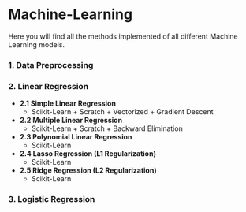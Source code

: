 # Machine-Learning
Here you will find all the methods implemented of all different Machine Learning models.
### 1. Data Preprocessing
### 2. Linear Regression
- **2.1 Simple Linear Regression**
  - Scikit-Learn + Scratch + Vectorized + Gradient Descent
- **2.2 Multiple Linear Regression**
  - Scikit-Learn + Scratch + Backward Elimination
- **2.3 Polynomial Linear Regression**
  - Scikit-Learn
- **2.4 Lasso Regression (L1 Regularization)**
  - Scikit-Learn
- **2.5 Ridge Regression (L2 Regularization)**
  - Scikit-Learn
### 3. Logistic Regression
